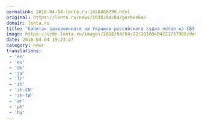 ```yaml
---
permalink: 2018-04-04-lenta.ru-1458468299.html
original: https://lenta.ru/news/2018/04/04/gorbenko/
domain: lenta.ru
title: 'Капитан захваченного на Украине российского судна попал из СБУ в больницу'
image: https://icdn.lenta.ru/images/2018/04/04/22/20180404221737908/detail_c6e7387530929793fe3d3a47434402c2.jpg
date: 2018-04-04 19:23:27
category: news
translations: 
 - 'en'
 - 'es'
 - 'de'
 - 'ja'
 - 'fr'
 - 'it'
 - 'zh-CN'
 - 'zh-TW'
 - 'ar'
 - 'pt'
 - 'hy'
---
```


